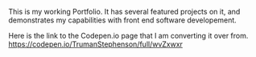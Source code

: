 This is my working Portfolio. It has several featured projects on it, and demonstrates my capabilities with front end software developement. 

Here is the link to the Codepen.io page that I am converting it over from.
https://codepen.io/TrumanStephenson/full/wvZxwxr
